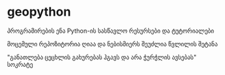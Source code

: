# geopython
პროგრამირების ენა Python-ის სასწავლო რესურსები და ტუტორიალები

მოცემული რეპოზიტორია ღიაა და ნებისმიერს შეუძლია წვლილის შეტანა 


"განათლება ცეცხლის გახურებას ჰგავს და არა ჭურჭლის ავსებას" 
სოკრატე
